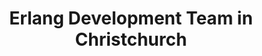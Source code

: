 ---
title: Erlang Development Team in Christchurch
permalink: /landings/locations/christchurch/developer/erlang
technology: Erlang
location: Christchurch
---